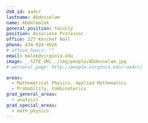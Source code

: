```yaml
---
UVA_id: aa4cr
lastname: Abdesselam
name: Abdelmalek
general_position: faculty
position: Associate Professor
office: 227 Kerchof Hall
phone: 434-924-4926
# office_hours: ""
email: malek@virginia.edu
image: __SITE_URL__/img/people/Abdesselam.jpg
# personal_page: http://people.virginia.edu/~aa4cr/

areas:
  - Mathematical Physics, Applied Mathematics
  - Probability, Combinatorics
grad_general_areas:
  - analysis
grad_special_areas:
  - math_physics
---
```

